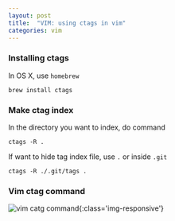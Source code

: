 ```yaml
---
layout: post
title:  "VIM: using ctags in vim"
categories: vim
---
```


### Installing ctags

In OS X, use `homebrew`

```
brew install ctags
```


### Make ctag index

In the directory you want to index, do command

```
ctags -R .
```

If want to hide tag index file, use `.` or inside `.git`

```
ctags -R ./.git/tags .
```


### Vim ctag command

![vim catg command](https://i.imgur.com/3t9CFGz.png){:class='img-responsive'}
